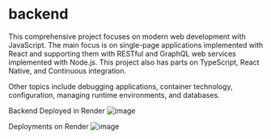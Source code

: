 # backend

This comprehensive project focuses on modern web development with JavaScript. 
The main focus is on single-page applications implemented with React and supporting them with RESTful and GraphQL web services implemented with Node.js. 
This project also has parts on TypeScript, React Native, and Continuous integration.

Other topics include debugging applications, container technology, configuration, managing runtime environments, and databases.

Backend Deployed in Render
![image](https://github.com/user-attachments/assets/5e7c5ee7-8418-47ee-a0d2-5434b618156b)



Deployments on Render
![image](https://github.com/user-attachments/assets/4c931c89-2dec-46e3-9156-cb5d60f301f6)
